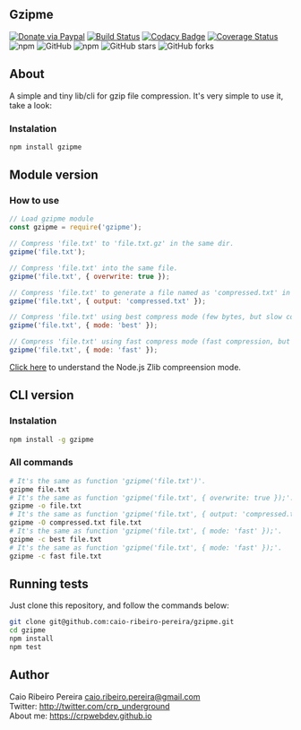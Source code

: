 ## Gzipme

[![Donate via Paypal](https://img.shields.io/badge/donate-paypal-blue)](https://www.paypal.com/cgi-bin/webscr?cmd=_s-xclick&hosted_button_id=L8MUNAKECUULY&source=url) [![Build Status](https://travis-ci.org/caio-ribeiro-pereira/gzipme.svg?branch=master)](https://travis-ci.org/caio-ribeiro-pereira/gzipme) [![Codacy Badge](https://app.codacy.com/project/badge/Grade/0e2b271a992343e8804ad868a9b17354)](https://www.codacy.com/manual/caio-ribeiro-pereira/gzipme?utm_source=github.com&amp;utm_medium=referral&amp;utm_content=caio-ribeiro-pereira/gzipme&amp;utm_campaign=Badge_Grade) [![Coverage Status](https://coveralls.io/repos/github/caio-ribeiro-pereira/gzipme/badge.svg?branch=master)](https://coveralls.io/github/caio-ribeiro-pereira/gzipme?branch=master) ![npm](https://img.shields.io/npm/dt/gzipme) ![GitHub](https://img.shields.io/github/license/caio-ribeiro-pereira/gzipme) ![npm](https://img.shields.io/npm/v/gzipme) ![GitHub stars](https://img.shields.io/github/stars/caio-ribeiro-pereira/gzipme) ![GitHub forks](https://img.shields.io/github/forks/caio-ribeiro-pereira/gzipme)


## About

A simple and tiny lib/cli for gzip file compression. It's very simple to use it, take a look:

### Instalation

``` bash
npm install gzipme
```

## Module version
### How to use

``` javascript
// Load gzipme module
const gzipme = require('gzipme');

// Compress 'file.txt' to 'file.txt.gz' in the same dir.
gzipme('file.txt');

// Compress 'file.txt' into the same file.
gzipme('file.txt', { overwrite: true });

// Compress 'file.txt' to generate a file named as 'compressed.txt' in the same dir.
gzipme('file.txt', { output: 'compressed.txt' });

// Compress 'file.txt' using best compress mode (few bytes, but slow compression).
gzipme('file.txt', { mode: 'best' });

// Compress 'file.txt' using fast compress mode (fast compression, but more bytes).
gzipme('file.txt', { mode: 'fast' });
```

[Click here](https://nodejs.org/api/zlib.html#zlib_zlib_constants) to understand the Node.js Zlib compreension mode.


## CLI version
### Instalation

``` bash
npm install -g gzipme
```

### All commands

``` bash
# It's the same as function 'gzipme('file.txt')'.
gzipme file.txt
# It's the same as function 'gzipme('file.txt', { overwrite: true });'.
gzipme -o file.txt
# It's the same as function 'gzipme('file.txt', { output: 'compressed.txt' });'.
gzipme -O compressed.txt file.txt
# It's the same as function 'gzipme('file.txt', { mode: 'fast' });'.
gzipme -c best file.txt
# It's the same as function 'gzipme('file.txt', { mode: 'fast' });'.
gzipme -c fast file.txt
```

## Running tests

Just clone this repository, and follow the commands below:
``` bash
git clone git@github.com:caio-ribeiro-pereira/gzipme.git
cd gzipme
npm install
npm test
```

## Author

Caio Ribeiro Pereira <caio.ribeiro.pereira@gmail.com>  
Twitter: <http://twitter.com/crp_underground>  
About me: <https://crpwebdev.github.io>

